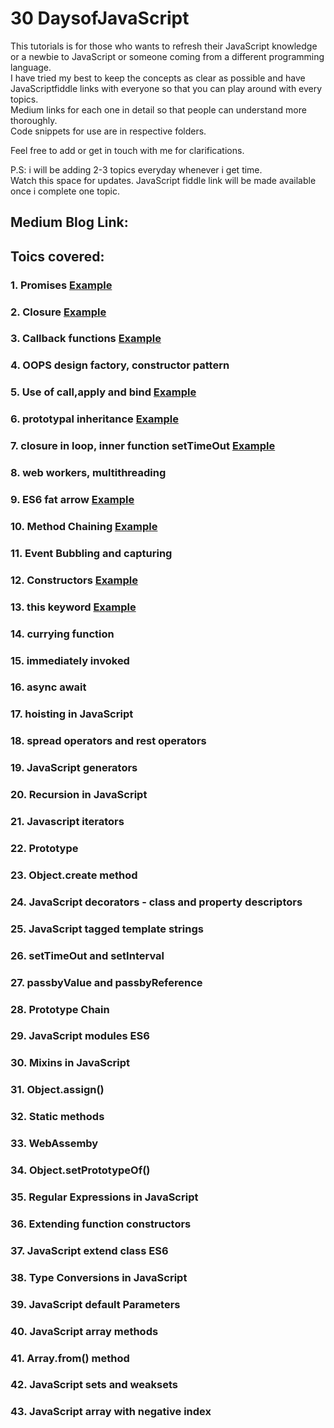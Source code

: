 # 30 DaysofJavaScript

This tutorials is for those who wants to refresh their JavaScript knowledge or a newbie to JavaScript or someone coming from a different programming language.<br>
I have tried my best to keep the concepts as clear as possible and have JavaScriptfiddle links with everyone so that you can play around with every topics.<br>
Medium links for each one in detail so that people can understand more thoroughly.<br>
Code snippets for use are in respective folders.<br>

Feel free to add or get in touch with me for clarifications.<br>

P.S: i will be adding 2-3 topics everyday whenever i get time.<br> Watch this space for updates. JavaScript fiddle link will be made available once i complete one topic.

## Medium Blog Link:


## Toics covered: 

### 1. Promises [Example](https://jsfiddle.net/rajrock38/fd65wvz7/)
### 2. Closure [Example](https://jsfiddle.net/rajrock38/zfxom78p/)
### 3. Callback functions [Example](https://jsfiddle.net/rajrock38/5qrba2nc/22/)
### 4. OOPS design factory, constructor pattern
### 5. Use of call,apply and bind [Example](https://jsfiddle.net/rajrock38/kuf1tdw9/20/)
### 6. prototypal inheritance [Example](https://jsfiddle.net/rajrock38/0tuf1pad/)
### 7. closure in loop, inner function setTimeOut [Example](https://jsfiddle.net/rajrock38/zfxom78p/)
### 8. web workers, multithreading
### 9. ES6 fat arrow [Example](https://jsfiddle.net/rajrock38/9atne0o7/)
### 10. Method Chaining [Example](https://jsfiddle.net/rajrock38/j7tva2qy/)
### 11. Event Bubbling and capturing
### 12. Constructors [Example](https://jsfiddle.net/rajrock38/dwL2yt15/)
### 13. this keyword [Example](https://jsfiddle.net/rajrock38/z80mjksL/)
### 14. currying function
### 15. immediately invoked
### 16. async await
### 17. hoisting in JavaScript
### 18. spread operators and rest operators
### 19. JavaScript generators
### 20. Recursion in JavaScript
### 21. Javascript iterators
### 22. Prototype
### 23. Object.create method
### 24. JavaScript decorators - class and property descriptors
### 25. JavaScript tagged template strings
### 26. setTimeOut and setInterval
### 27. passbyValue and passbyReference
### 28. Prototype Chain
### 29. JavaScript modules ES6
### 30. Mixins in JavaScript
### 31. Object.assign()
### 32. Static methods
### 33. WebAssemby
### 34. Object.setPrototypeOf()
### 35. Regular Expressions in JavaScript
### 36. Extending function constructors
### 37. JavaScript extend class ES6
### 38. Type Conversions in JavaScript
### 39. JavaScript default Parameters
### 40. JavaScript array methods
### 41. Array.from() method
### 42. JavaScript sets and weaksets
### 43. JavaScript array with negative index

